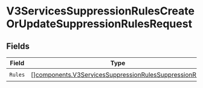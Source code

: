 # V3ServicesSuppressionRulesCreateOrUpdateSuppressionRulesRequest


## Fields

| Field                                                                                                                          | Type                                                                                                                           | Required                                                                                                                       | Description                                                                                                                    |
| ------------------------------------------------------------------------------------------------------------------------------ | ------------------------------------------------------------------------------------------------------------------------------ | ------------------------------------------------------------------------------------------------------------------------------ | ------------------------------------------------------------------------------------------------------------------------------ |
| `Rules`                                                                                                                        | [][components.V3ServicesSuppressionRulesSuppressionRule](../../models/components/v3servicessuppressionrulessuppressionrule.md) | :heavy_check_mark:                                                                                                             | N/A                                                                                                                            |